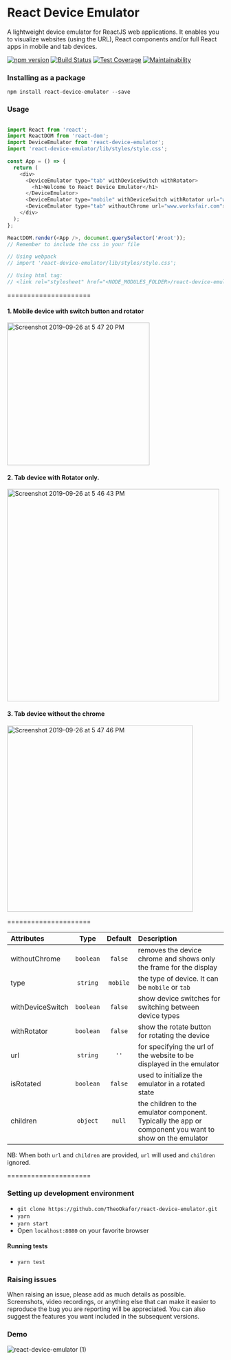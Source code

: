 # React Device Emulator
A lightweight device emulator for ReactJS web applications. It enables you to visualize websites (using the URL), React components and/or full React apps in mobile and tab devices.

[![npm version](https://badge.fury.io/js/react-device-emulator.svg)](https://badge.fury.io/js/react-device-emulator)
[![Build Status](https://travis-ci.com/TheoOkafor/react-device-emulator.svg?branch=master)](https://travis-ci.com/TheoOkafor/react-device-emulator)
[![Test Coverage](https://api.codeclimate.com/v1/badges/f5e1e4175ae54c391775/test_coverage)](https://codeclimate.com/github/TheoOkafor/react-device-emulator/test_coverage)
[![Maintainability](https://api.codeclimate.com/v1/badges/f5e1e4175ae54c391775/maintainability)](https://codeclimate.com/github/TheoOkafor/react-device-emulator/maintainability)


### Installing as a package
`npm install react-device-emulator --save`

### Usage

```javascript

import React from 'react';
import ReactDOM from 'react-dom';
import DeviceEmulator from 'react-device-emulator';
import 'react-device-emulator/lib/styles/style.css';

const App = () => {
  return (
    <div>
      <DeviceEmulator type="tab" withDeviceSwitch withRotator>
        <h1>Welcome to React Device Emulator</h1>
      </DeviceEmulator>
      <DeviceEmulator type="mobile" withDeviceSwitch withRotator url="www.worksfair.com">
      <DeviceEmulator type="tab" withoutChrome url="www.worksfair.com">
    </div>
  );
};

ReactDOM.render(<App />, document.querySelector('#root'));
// Remember to include the css in your file

// Using webpack
// import 'react-device-emulator/lib/styles/style.css';

// Using html tag:
// <link rel="stylesheet" href="<NODE_MODULES_FOLDER>/react-device-emulator/styles/style.css" />

```

=====================
#### 1. Mobile device with switch button and rotator
<img width="331" alt="Screenshot 2019-09-26 at 5 47 20 PM" src="https://user-images.githubusercontent.com/31534129/65704651-366f9580-e087-11e9-9320-060483bb7486.png">

#### 2. Tab device with Rotator only.
<img width="493" alt="Screenshot 2019-09-26 at 5 46 43 PM" src="https://user-images.githubusercontent.com/31534129/65704648-366f9580-e087-11e9-8745-550bd80ba59d.png">

#### 3. Tab device without the chrome
<img width="432" alt="Screenshot 2019-09-26 at 5 47 46 PM" src="https://user-images.githubusercontent.com/31534129/65704654-37082c00-e087-11e9-8039-edeea6bd3a07.png">

=====================

| Attributes            | Type          | Default | Description |
| :---------            | :--:          | :-----: | :----------- |
| withoutChrome            | `boolean`     | `false` | removes the device chrome and shows only the frame for the display |
| type            | `string`     | `mobile` | the type of device. It can be `mobile` or `tab` |
| withDeviceSwitch        | `boolean`     | `false` | show device switches for switching between device types |
| withRotator            | `boolean`     | `false` | show the rotate button for rotating the device |
| url            | `string`      | `''` | for specifying the url of the website to be displayed in the emulator |
| isRotated            | `boolean`      | `false` | used to initialize the emulator in a rotated state |
| children            | `object`      | `null` | the children to the emulator component. Typically the app or component you want to show on the emulator |

NB: When both `url` and `children` are provided, `url` will used and `children` ignored.

=====================

### Setting up development environment
- `git clone https://github.com/TheoOkafor/react-device-emulator.git`
- `yarn`
- `yarn start`
- Open `localhost:8080` on your favorite browser

#### Running tests
- `yarn test`

### Raising issues
When raising an issue, please add as much details as possible. Screenshots, video recordings, or anything else that can make it easier to reproduce the bug you are reporting will be appreciated.
You can also suggest the features you want included in the subsequent versions.

### Demo
![react-device-emulator (1)](https://user-images.githubusercontent.com/31534129/65742850-3d7fbd80-e0f2-11e9-8a68-5783a1c3dad7.gif)

